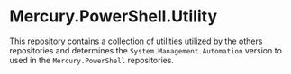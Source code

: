 # Mercury.PowerShell.Utility

This repository contains a collection of utilities utilized by the others repositories and determines the `System.Management.Automation` version to
used in the `Mercury.PowerShell` repositories.

